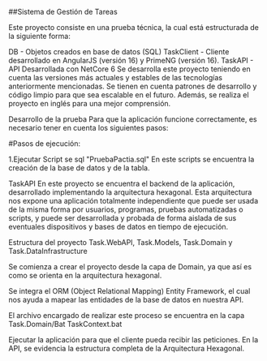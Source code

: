 ##Sistema de Gestión de Tareas

Este proyecto consiste en una prueba técnica, la cual está estructurada de la siguiente forma:

DB - Objetos creados en base de datos (SQL) TaskClient - Cliente desarrollado en AngularJS (versión 16) y PrimeNG (versión 16). TaskAPI - API Desarrollada con NetCore 6 Se desarrolla este proyecto teniendo en cuenta las versiones más actuales y estables de las tecnologías anteriormente mencionadas. Se tienen en cuenta patrones de desarrollo y código limpio para que sea escalable en el futuro. Además, se realiza el proyecto en inglés para una mejor comprensión.

Desarrollo de la prueba Para que la aplicación funcione correctamente, es necesario tener en cuenta los siguientes pasos:

#Pasos de ejecución:

1.Ejecutar Script se sql "PruebaPactia.sql" En este scripts se encuentra la creación de la base de datos y de la tabla.

TaskAPI En este proyecto se encuentra el backend de la aplicación, desarrollado implementando la arquitectura hexagonal. Esta arquitectura nos expone una aplicación totalmente independiente que puede ser usada de la misma forma por usuarios, programas, pruebas automatizadas o scripts, y puede ser desarrollada y probada de forma aislada de sus eventuales dispositivos y bases de datos en tiempo de ejecución.

Estructura del proyecto Task.WebAPI, Task.Models, Task.Domain y Task.DataInfrastructure

Se comienza a crear el proyecto desde la capa de Domain, ya que así es como se orienta en la arquitectura hexagonal.

Se integra el ORM (Object Relational Mapping) Entity Framework, el cual nos ayuda a mapear las entidades de la base de datos en nuestra API.

El archivo encargado de realizar este proceso se encuentra en la capa Task.Domain/Bat TaskContext.bat

Ejecutar la aplicación para que el cliente pueda recibir las peticiones. En la API, se evidencia la estructura completa de la Arquitectura Hexagonal.
